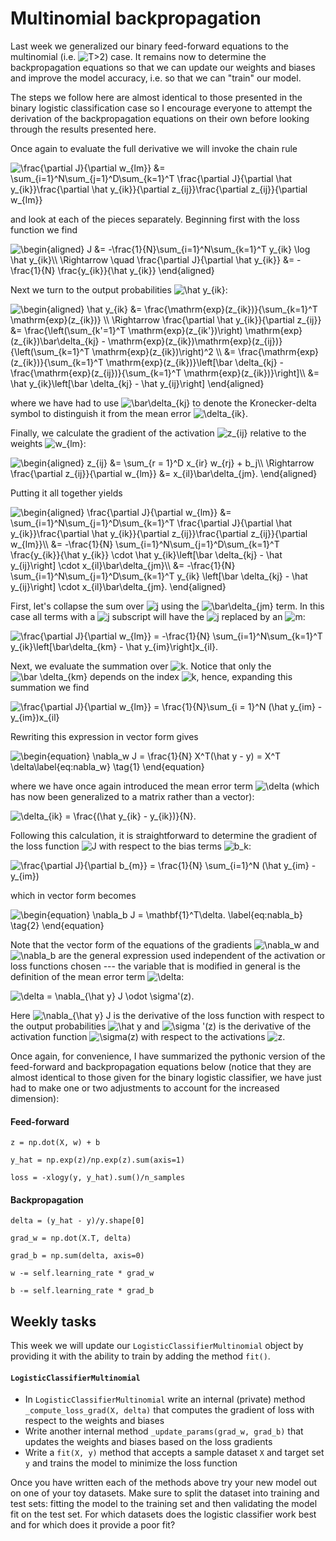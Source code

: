 # Multinomial backpropagation

Last week we generalized our binary feed-forward equations to the multinomial (i.e. <img src="https://tex.s2cms.ru/svg/T%3E2" alt="T&gt;2" />) case. It remains now to determine the backpropagation equations so that we can update our weights and biases and improve the model accuracy, i.e. so that we can "train" our model.

The steps we follow here are almost identical to those presented in the binary logistic classification case so I encourage everyone to attempt the derivation of the backpropagation equations on their own before looking through the results presented here.

Once again to evaluate the full derivative we will invoke the chain rule

<img src="https://tex.s2cms.ru/svg/%0A%5Cfrac%7B%5Cpartial%20J%7D%7B%5Cpartial%20w_%7Blm%7D%7D%20%26%3D%20%5Csum_%7Bi%3D1%7D%5EN%5Csum_%7Bj%3D1%7D%5ED%5Csum_%7Bk%3D1%7D%5ET%20%5Cfrac%7B%5Cpartial%20J%7D%7B%5Cpartial%20%5Chat%20y_%7Bik%7D%7D%5Cfrac%7B%5Cpartial%20%5Chat%20y_%7Bik%7D%7D%7B%5Cpartial%20z_%7Bij%7D%7D%5Cfrac%7B%5Cpartial%20z_%7Bij%7D%7D%7B%5Cpartial%20w_%7Blm%7D%7D%0A" alt="
\frac{\partial J}{\partial w_{lm}} &amp;= \sum_{i=1}^N\sum_{j=1}^D\sum_{k=1}^T \frac{\partial J}{\partial \hat y_{ik}}\frac{\partial \hat y_{ik}}{\partial z_{ij}}\frac{\partial z_{ij}}{\partial w_{lm}}
" />

and look at each of the pieces separately. Beginning first with the loss function we find

<img src="https://tex.s2cms.ru/svg/%0A%5Cbegin%7Baligned%7D%0AJ%20%26%3D%20-%5Cfrac%7B1%7D%7BN%7D%5Csum_%7Bi%3D1%7D%5EN%5Csum_%7Bk%3D1%7D%5ET%20y_%7Bik%7D%20%5Clog%20%5Chat%20y_%7Bik%7D%5C%5C%0A%5CRightarrow%20%5Cquad%20%5Cfrac%7B%5Cpartial%20J%7D%7B%5Cpartial%20%5Chat%20y_%7Bik%7D%7D%20%26%3D%20-%5Cfrac%7B1%7D%7BN%7D%20%5Cfrac%7By_%7Bik%7D%7D%7B%5Chat%20y_%7Bik%7D%7D%0A%5Cend%7Baligned%7D%0A" alt="
\begin{aligned}
J &amp;= -\frac{1}{N}\sum_{i=1}^N\sum_{k=1}^T y_{ik} \log \hat y_{ik}\\
\Rightarrow \quad \frac{\partial J}{\partial \hat y_{ik}} &amp;= -\frac{1}{N} \frac{y_{ik}}{\hat y_{ik}}
\end{aligned}
" />

Next we turn to the output probabilities <img src="https://tex.s2cms.ru/svg/%5Chat%20y_%7Bik%7D" alt="\hat y_{ik}" />:

<img src="https://tex.s2cms.ru/svg/%0A%5Cbegin%7Baligned%7D%0A%5Chat%20y_%7Bik%7D%20%26%3D%20%5Cfrac%7B%5Cmathrm%7Bexp%7D(z_%7Bik%7D)%7D%7B%5Csum_%7Bk%3D1%7D%5ET%20%5Cmathrm%7Bexp%7D(z_%7Bik%7D)%7D%20%5C%5C%0A%5CRightarrow%20%5Cfrac%7B%5Cpartial%20%5Chat%20y_%7Bik%7D%7D%7B%5Cpartial%20z_%7Bij%7D%7D%20%26%3D%20%5Cfrac%7B%5Cleft(%5Csum_%7Bk'%3D1%7D%5ET%20%5Cmathrm%7Bexp%7D(z_%7Bik'%7D)%5Cright)%20%5Cmathrm%7Bexp%7D(z_%7Bik%7D)%5Cbar%5Cdelta_%7Bkj%7D%20-%20%5Cmathrm%7Bexp%7D(z_%7Bik%7D)%5Cmathrm%7Bexp%7D(z_%7Bij%7D)%7D%7B%5Cleft(%5Csum_%7Bk%3D1%7D%5ET%20%5Cmathrm%7Bexp%7D(z_%7Bik%7D)%5Cright)%5E2%20%5C%5C%0A%26%3D%20%5Cfrac%7B%5Cmathrm%7Bexp%7D(z_%7Bik%7D)%7D%7B%5Csum_%7Bk%3D1%7D%5ET%20%5Cmathrm%7Bexp%7D(z_%7Bik%7D)%7D%5Cleft%5B%5Cbar%20%5Cdelta_%7Bkj%7D%20-%20%5Cfrac%7B%5Cmathrm%7Bexp%7D(z_%7Bij%7D)%7D%7B%5Csum_%7Bk%3D1%7D%5ET%20%5Cmathrm%7Bexp%7D(z_%7Bik%7D)%7D%5Cright%5D%5C%5C%0A%26%3D%20%5Chat%20y_%7Bik%7D%5Cleft%5B%5Cbar%20%5Cdelta_%7Bkj%7D%20-%20%5Chat%20y_%7Bij%7D%5Cright%5D%0A%5Cend%7Baligned%7D%0A" alt="
\begin{aligned}
\hat y_{ik} &amp;= \frac{\mathrm{exp}(z_{ik})}{\sum_{k=1}^T \mathrm{exp}(z_{ik})} \\
\Rightarrow \frac{\partial \hat y_{ik}}{\partial z_{ij}} &amp;= \frac{\left(\sum_{k'=1}^T \mathrm{exp}(z_{ik'})\right) \mathrm{exp}(z_{ik})\bar\delta_{kj} - \mathrm{exp}(z_{ik})\mathrm{exp}(z_{ij})}{\left(\sum_{k=1}^T \mathrm{exp}(z_{ik})\right)^2 \\
&amp;= \frac{\mathrm{exp}(z_{ik})}{\sum_{k=1}^T \mathrm{exp}(z_{ik})}\left[\bar \delta_{kj} - \frac{\mathrm{exp}(z_{ij})}{\sum_{k=1}^T \mathrm{exp}(z_{ik})}\right]\\
&amp;= \hat y_{ik}\left[\bar \delta_{kj} - \hat y_{ij}\right]
\end{aligned}
" />

where we have had to use <img src="https://tex.s2cms.ru/svg/%5Cbar%5Cdelta_%7Bkj%7D" alt="\bar\delta_{kj}" /> to denote the Kronecker-delta symbol to distinguish it from the mean error <img src="https://tex.s2cms.ru/svg/%5Cdelta_%7Bik%7D" alt="\delta_{ik}" />.

Finally, we calculate the gradient of the activation <img src="https://tex.s2cms.ru/svg/z_%7Bij%7D" alt="z_{ij}" /> relative to the weights <img src="https://tex.s2cms.ru/svg/w_%7Blm%7D" alt="w_{lm}" />:

<img src="https://tex.s2cms.ru/svg/%0A%5Cbegin%7Baligned%7D%0Az_%7Bij%7D%20%26%3D%20%5Csum_%7Br%20%3D%201%7D%5ED%20x_%7Bir%7D%20w_%7Brj%7D%20%2B%20b_j%5C%5C%0A%5CRightarrow%20%5Cfrac%7B%5Cpartial%20z_%7Bij%7D%7D%7B%5Cpartial%20w_%7Blm%7D%7D%20%26%3D%20x_%7Bil%7D%5Cbar%5Cdelta_%7Bjm%7D.%0A%5Cend%7Baligned%7D%0A" alt="
\begin{aligned}
z_{ij} &amp;= \sum_{r = 1}^D x_{ir} w_{rj} + b_j\\
\Rightarrow \frac{\partial z_{ij}}{\partial w_{lm}} &amp;= x_{il}\bar\delta_{jm}.
\end{aligned}
" />

Putting it all together yields

<img src="https://tex.s2cms.ru/svg/%0A%5Cbegin%7Baligned%7D%0A%5Cfrac%7B%5Cpartial%20J%7D%7B%5Cpartial%20w_%7Blm%7D%7D%20%26%3D%20%5Csum_%7Bi%3D1%7D%5EN%5Csum_%7Bj%3D1%7D%5ED%5Csum_%7Bk%3D1%7D%5ET%20%5Cfrac%7B%5Cpartial%20J%7D%7B%5Cpartial%20%5Chat%20y_%7Bik%7D%7D%5Cfrac%7B%5Cpartial%20%5Chat%20y_%7Bik%7D%7D%7B%5Cpartial%20z_%7Bij%7D%7D%5Cfrac%7B%5Cpartial%20z_%7Bij%7D%7D%7B%5Cpartial%20w_%7Blm%7D%7D%5C%5C%0A%26%3D%20-%5Cfrac%7B1%7D%7BN%7D%20%5Csum_%7Bi%3D1%7D%5EN%5Csum_%7Bj%3D1%7D%5ED%5Csum_%7Bk%3D1%7D%5ET%20%5Cfrac%7By_%7Bik%7D%7D%7B%5Chat%20y_%7Bik%7D%7D%20%5Ccdot%20%5Chat%20y_%7Bik%7D%5Cleft%5B%5Cbar%20%5Cdelta_%7Bkj%7D%20-%20%5Chat%20y_%7Bij%7D%5Cright%5D%20%5Ccdot%20x_%7Bil%7D%5Cbar%5Cdelta_%7Bjm%7D%5C%5C%0A%26%3D%20-%5Cfrac%7B1%7D%7BN%7D%20%5Csum_%7Bi%3D1%7D%5EN%5Csum_%7Bj%3D1%7D%5ED%5Csum_%7Bk%3D1%7D%5ET%20y_%7Bik%7D%20%5Cleft%5B%5Cbar%20%5Cdelta_%7Bkj%7D%20-%20%5Chat%20y_%7Bij%7D%5Cright%5D%20%5Ccdot%20x_%7Bil%7D%5Cbar%5Cdelta_%7Bjm%7D.%0A%5Cend%7Baligned%7D%0A" alt="
\begin{aligned}
\frac{\partial J}{\partial w_{lm}} &amp;= \sum_{i=1}^N\sum_{j=1}^D\sum_{k=1}^T \frac{\partial J}{\partial \hat y_{ik}}\frac{\partial \hat y_{ik}}{\partial z_{ij}}\frac{\partial z_{ij}}{\partial w_{lm}}\\
&amp;= -\frac{1}{N} \sum_{i=1}^N\sum_{j=1}^D\sum_{k=1}^T \frac{y_{ik}}{\hat y_{ik}} \cdot \hat y_{ik}\left[\bar \delta_{kj} - \hat y_{ij}\right] \cdot x_{il}\bar\delta_{jm}\\
&amp;= -\frac{1}{N} \sum_{i=1}^N\sum_{j=1}^D\sum_{k=1}^T y_{ik} \left[\bar \delta_{kj} - \hat y_{ij}\right] \cdot x_{il}\bar\delta_{jm}.
\end{aligned}
" />

First, let's collapse the sum over <img src="https://tex.s2cms.ru/svg/j" alt="j" /> using the <img src="https://tex.s2cms.ru/svg/%5Cbar%5Cdelta_%7Bjm%7D" alt="\bar\delta_{jm}" /> term. In this case all terms with a <img src="https://tex.s2cms.ru/svg/j" alt="j" /> subscript will have the <img src="https://tex.s2cms.ru/svg/j" alt="j" /> replaced by an <img src="https://tex.s2cms.ru/svg/m" alt="m" />:

<img src="https://tex.s2cms.ru/svg/%0A%5Cfrac%7B%5Cpartial%20J%7D%7B%5Cpartial%20w_%7Blm%7D%7D%20%3D%20%20-%5Cfrac%7B1%7D%7BN%7D%20%5Csum_%7Bi%3D1%7D%5EN%5Csum_%7Bk%3D1%7D%5ET%20y_%7Bik%7D%5Cleft%5B%5Cbar%5Cdelta_%7Bkm%7D%20-%20%5Chat%20y_%7Bim%7D%5Cright%5Dx_%7Bil%7D.%0A" alt="
\frac{\partial J}{\partial w_{lm}} =  -\frac{1}{N} \sum_{i=1}^N\sum_{k=1}^T y_{ik}\left[\bar\delta_{km} - \hat y_{im}\right]x_{il}.
" />

Next, we evaluate the summation over <img src="https://tex.s2cms.ru/svg/k" alt="k" />. Notice that only the <img src="https://tex.s2cms.ru/svg/%5Cbar%20%5Cdelta_%7Bkm%7D" alt="\bar \delta_{km}" /> depends on the index <img src="https://tex.s2cms.ru/svg/k" alt="k" />, hence, expanding this summation we find

<img src="https://tex.s2cms.ru/svg/%0A%5Cfrac%7B%5Cpartial%20J%7D%7B%5Cpartial%20w_%7Blm%7D%7D%20%3D%20%5Cfrac%7B1%7D%7BN%7D%5Csum_%7Bi%20%3D%201%7D%5EN%20(%5Chat%20y_%7Bim%7D%20-%20y_%7Bim%7D)x_%7Bil%7D%0A" alt="
\frac{\partial J}{\partial w_{lm}} = \frac{1}{N}\sum_{i = 1}^N (\hat y_{im} - y_{im})x_{il}
" />

Rewriting this expression in vector form gives

<img src="https://tex.s2cms.ru/svg/%20%0A%5Cbegin%7Bequation%7D%0A%5Cnabla_w%20J%20%3D%20%5Cfrac%7B1%7D%7BN%7D%20X%5ET(%5Chat%20y%20-%20y)%20%3D%20X%5ET%20%0A%5Cdelta%5Clabel%7Beq%3Anabla_w%7D%0A%5Ctag%7B1%7D%0A%5Cend%7Bequation%7D%0A" alt=" 
\begin{equation}
\nabla_w J = \frac{1}{N} X^T(\hat y - y) = X^T 
\delta\label{eq:nabla_w}
\tag{1}
\end{equation}
" />

where we have once again introduced the mean error term <img src="https://tex.s2cms.ru/svg/%5Cdelta" alt="\delta" /> (which has now been generalized to a matrix rather than a vector):

<img src="https://tex.s2cms.ru/svg/%0A%5Cdelta_%7Bik%7D%20%3D%20%5Cfrac%7B(%5Chat%20y_%7Bik%7D%20-%20y_%7Bik%7D)%7D%7BN%7D.%0A" alt="
\delta_{ik} = \frac{(\hat y_{ik} - y_{ik})}{N}.
" />

Following this calculation, it is straightforward to determine the gradient of the loss function <img src="https://tex.s2cms.ru/svg/J" alt="J" /> with respect to the bias terms <img src="https://tex.s2cms.ru/svg/b_k" alt="b_k" />:

<img src="https://tex.s2cms.ru/svg/%0A%5Cfrac%7B%5Cpartial%20J%7D%7B%5Cpartial%20b_%7Bm%7D%7D%20%3D%20%5Cfrac%7B1%7D%7BN%7D%20%5Csum_%7Bi%3D1%7D%5EN%20(%5Chat%20y_%7Bim%7D%20-%20y_%7Bim%7D)%0A" alt="
\frac{\partial J}{\partial b_{m}} = \frac{1}{N} \sum_{i=1}^N (\hat y_{im} - y_{im})
" />

which in vector form becomes

<img src="https://tex.s2cms.ru/svg/%0A%5Cbegin%7Bequation%7D%0A%5Cnabla_b%20J%20%3D%20%5Cmathbf%7B1%7D%5ET%5Cdelta.%0A%5Clabel%7Beq%3Anabla_b%7D%0A%5Ctag%7B2%7D%0A%5Cend%7Bequation%7D%0A" alt="
\begin{equation}
\nabla_b J = \mathbf{1}^T\delta.
\label{eq:nabla_b}
\tag{2}
\end{equation}
" />

Note that the vector form of the equations of the gradients <img src="https://tex.s2cms.ru/svg/%5Cnabla_w" alt="\nabla_w" /> and <img src="https://tex.s2cms.ru/svg/%5Cnabla_b" alt="\nabla_b" /> are the general expression used independent of the activation or loss functions chosen --- the variable that is modified in general is the definition of the mean error term <img src="https://tex.s2cms.ru/svg/%5Cdelta" alt="\delta" />:

<img src="https://tex.s2cms.ru/svg/%0A%5Cdelta%20%20%3D%20%5Cnabla_%7B%5Chat%20y%7D%20J%20%5Codot%20%5Csigma'(z).%0A" alt="
\delta  = \nabla_{\hat y} J \odot \sigma'(z).
" />

Here <img src="https://tex.s2cms.ru/svg/%5Cnabla_%7B%5Chat%20y%7D%20J" alt="\nabla_{\hat y} J" /> is the derivative of the loss function with respect to the output probabilities <img src="https://tex.s2cms.ru/svg/%5Chat%20y" alt="\hat y" /> and <img src="https://tex.s2cms.ru/svg/%5Csigma%20'(z)" alt="\sigma '(z)" /> is the derivative of the activation function <img src="https://tex.s2cms.ru/svg/%5Csigma(z)" alt="\sigma(z)" /> with respect to the activations <img src="https://tex.s2cms.ru/svg/z" alt="z" />.

Once again, for convenience, I have summarized the pythonic version of the feed-forward and backpropagation equations below (notice that they are almost identical to those given for the binary logistic classifier, we have just had to make one or two adjustments to account for the increased dimension):

#### Feed-forward

`z = np.dot(X, w) + b`

`y_hat = np.exp(z)/np.exp(z).sum(axis=1)`

`loss = -xlogy(y, y_hat).sum()/n_samples`

#### Backpropagation

`delta = (y_hat - y)/y.shape[0]`

`grad_w = np.dot(X.T, delta)`

`grad_b = np.sum(delta, axis=0)`

`w -= self.learning_rate * grad_w`

`b -= self.learning_rate * grad_b`



## Weekly tasks
This week we will update our `LogisticClassifierMultinomial` object by providing it with the ability to train by adding the method `fit()`.


#### `LogisticClassifierMultinomial`
- In `LogisticClassifierMultinomial` write an internal (private) method `_compute_loss_grad(X, delta)` that computes the gradient of loss with respect to the weights and biases
- Write another internal method `_update_params(grad_w, grad_b)` that updates the weights and biases based on the loss gradients
- Write a `fit(X, y)` method that accepts a sample dataset `X` and target set `y` and trains the model to minimize the loss function
	
Once you have written each of the methods above try your new model out on one of your toy datasets. Make sure to split the dataset into training and test sets: fitting the model to the training set and then validating the model fit on the test set. For which datasets does the logistic classifier work best and for which does it provide a poor fit?
